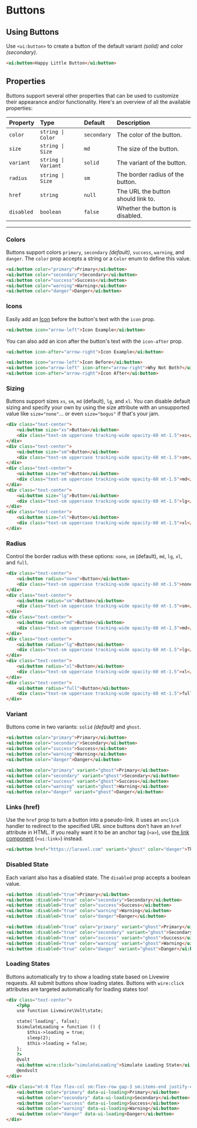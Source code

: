 # Buttons

## Using Buttons

Use `<ui:button>` to create a button of the default variant _(solid)_ and color _(secondary)_.

```html +demo title={Using Buttons} previewClasses={py-8 flex items-center justify-center}
<ui:button>Happy Little Button</ui:button>
```

## Properties

Buttons support several other properties that can be used to customize their appearance and/or functionality. Here's an overview of all the available properties:

| Property | Type | Default | Description |
|:---|:---|:---|:---|
| `color` | `string \| Color` | `secondary` | The color of the button. |
| `size` | `string \| Size` | `md` | The size of the button. |
| `variant` | `string \| Variant` | `solid` | The variant of the button. |
| `radius` | `string \| Size` | `sm` | The border radius of the button. |
| `href` | `string` | `null` | The URL the button should link to. |
| `disabled` | `boolean` | `false` | Whether the button is disabled. |

---

### Colors
Buttons support colors `primary`, `secondary` _(default)_, `success`, `warning`, and `danger`.
The `color` prop accepts a string or a `Color` enum to define this value.

```html +demo title={Button Colors} previewClasses={flex flex-col sm:flex-row gap-3 items-center justify-center}
<ui:button color="primary">Primary</ui:button>
<ui:button color="secondary">Secondary</ui:button>
<ui:button color="success">Success</ui:button>
<ui:button color="warning">Warning</ui:button>
<ui:button color="danger">Danger</ui:button>
```

### Icons
Easily add an [Icon](/docs/icons) before the button's text with the `icon` prop.
```html
<ui:button icon="arrow-left">Icon Example</ui:button>
```

You can also add an icon after the button's text with the `icon-after` prop.
```html
<ui:button icon-after="arrow-right">Icon Example</ui:button>
```

```html +demo title={Buttons with Icons} previewClasses={flex flex-col sm:flex-row gap-3 items-center justify-center}
<ui:button icon="arrow-left">Icon Before</ui:button>
<ui:button icon="arrow-left" icon-after="arrow-right">Why Not Both?</ui:button>
<ui:button icon-after="arrow-right">Icon After</ui:button>
```

### Sizing
Buttons support sizes `xs`, `sm`, `md` (default), `lg`, and `xl`. You can
disable default sizing and specify your own by using the size attribute with an unsupported value like `size="none"`... or even `size="bogus"` if that's your jam.

```html +demo title={Button Sizing} previewClasses={flex flex-col sm:flex-row gap-3 sm:items-end justify-center py-4}
<div class="text-center">
    <ui:button size="xs">Button</ui:button>
    <div class="text-sm uppercase tracking-wide opacity-60 mt-1.5">xs</div>
</div>
<div class="text-center">
    <ui:button size="sm">Button</ui:button>
    <div class="text-sm uppercase tracking-wide opacity-60 mt-1.5">sm</div>
</div>
<div class="text-center">
    <ui:button size="md">Button</ui:button>
    <div class="text-sm uppercase tracking-wide opacity-60 mt-1.5">md</div>
</div>
<div class="text-center">
    <ui:button size="lg">Button</ui:button>
    <div class="text-sm uppercase tracking-wide opacity-60 mt-1.5">lg</div>
</div>
<div class="text-center">
    <ui:button size="xl">Button</ui:button>
    <div class="text-sm uppercase tracking-wide opacity-60 mt-1.5">xl</div>
</div>
```

### Radius

Control the border radius with these options: `none`, `sm` (default), `md`, `lg`, `xl`, and `full`.

```html +demo title={Button Corner Radius} previewClasses={flex flex-col sm:flex-row gap-3 sm:items-end justify-center py-4}
<div class="text-center">
    <ui:button radius="none">Button</ui:button>
    <div class="text-sm uppercase tracking-wide opacity-60 mt-1.5">none</div>
</div>
<div class="text-center">
    <ui:button radius="sm">Button</ui:button>
    <div class="text-sm uppercase tracking-wide opacity-60 mt-1.5">sm</div>
</div>
<div class="text-center">
    <ui:button radius="md">Button</ui:button>
    <div class="text-sm uppercase tracking-wide opacity-60 mt-1.5">md</div>
</div>
<div class="text-center">
    <ui:button radius="lg">Button</ui:button>
    <div class="text-sm uppercase tracking-wide opacity-60 mt-1.5">lg</div>
</div>
<div class="text-center">
    <ui:button radius="xl">Button</ui:button>
    <div class="text-sm uppercase tracking-wide opacity-60 mt-1.5">xl</div>
</div>
<div class="text-center">
    <ui:button radius="full">Button</ui:button>
    <div class="text-sm uppercase tracking-wide opacity-60 mt-1.5">full</div>
</div>
```


### Variant
Buttons come in two variants: `solid` _(default)_ and  `ghost`.

```html +demo title={Solid Variant} previewClasses={flex flex-col sm:flex-row gap-3 sm:items-end justify-center py-4}
<ui:button color="primary">Primary</ui:button>
<ui:button color="secondary">Secondary</ui:button>
<ui:button color="success">Success</ui:button>
<ui:button color="warning">Warning</ui:button>
<ui:button color="danger">Danger</ui:button>
```

```html +demo title={Ghost Variant} previewClasses={flex flex-col sm:flex-row gap-3 sm:items-end justify-center py-4}
<ui:button color="primary" variant="ghost">Primary</ui:button>
<ui:button color="secondary" variant="ghost">Secondary</ui:button>
<ui:button color="success" variant="ghost">Success</ui:button>
<ui:button color="warning" variant="ghost">Warning</ui:button>
<ui:button color="danger" variant="ghost">Danger</ui:button>
```

### Links (href)
Use the `href` prop to turn a button into a pseudo-link. It uses an `onclick` handler to redirect to the specified URL since buttons don't have an `href` attribute in HTML.
If you really want it to be an anchor tag (`<a>`), use [the link component](/docs/typography#links) (`<ui:link>`) instead.

```html +demo title={Buttons as Links} previewClasses={flex items-center justify-center py-6}
<ui:button href="https://laravel.com" variant="ghost" color="danger">This Button Links to the Laravel Docs</ui:button>
```

### Disabled State
Each variant also has a disabled state. The `disabled` prop accepts a boolean value.

```html +demo title={Solid Variant (Disabled)} previewClasses={flex flex-col sm:flex-row gap-3 sm:items-end justify-center py-4}
<ui:button :disabled="true">Primary</ui:button>
<ui:button :disabled="true" color="secondary">Secondary</ui:button>
<ui:button :disabled="true" color="success">Success</ui:button>
<ui:button :disabled="true" color="warning">Warning</ui:button>
<ui:button :disabled="true" color="danger">Danger</ui:button>
```

```html +demo title={Ghost Variant (Disabled)} previewClasses={flex flex-col sm:flex-row gap-3 sm:items-end justify-center py-4}
<ui:button :disabled="true" color="primary" variant="ghost">Primary</ui:button>
<ui:button :disabled="true" color="secondary" variant="ghost">Secondary</ui:button>
<ui:button :disabled="true" color="success" variant="ghost">Success</ui:button>
<ui:button :disabled="true" color="warning" variant="ghost">Warning</ui:button>
<ui:button :disabled="true" color="danger" variant="ghost">Danger</ui:button>
```

### Loading States

Buttons automatically try to show a loading state based on Livewire requests. All submit buttons show loading states. Buttons with `wire:click` attributes are targeted automatically for loading states too!

```html +demo title={Loading States}
<div class="text-center">
    <?php
    use function Livewire\Volt\state;

    state('loading', false);
    $simulateLoading = function () {
        $this->loading = true;
        sleep(2);
        $this->loading = false;
    };
    ?>
    @volt
    <ui:button wire:click="simulateLoading">Simulate Loading State</ui:button>
    @endvolt
</div>

<div class="mt-8 flex flex-col sm:flex-row gap-3 sm:items-end justify-center py-4">
    <ui:button color="primary" data-ui-loading>Primary</ui:button>
    <ui:button color="secondary" data-ui-loading>Secondary</ui:button>
    <ui:button color="success" data-ui-loading>Success</ui:button>
    <ui:button color="warning" data-ui-loading>Warning</ui:button>
    <ui:button color="danger" data-ui-loading>Danger</ui:button>
</div>
```
